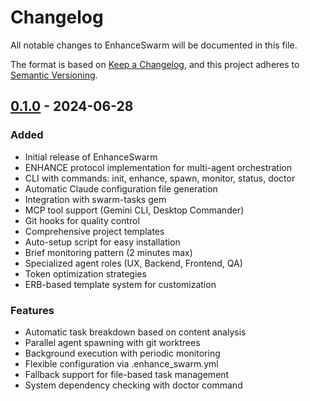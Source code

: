 # Changelog

All notable changes to EnhanceSwarm will be documented in this file.

The format is based on [Keep a Changelog](https://keepachangelog.com/en/1.0.0/),
and this project adheres to [Semantic Versioning](https://semver.org/spec/v2.0.0.html).

## [0.1.0] - 2024-06-28

### Added
- Initial release of EnhanceSwarm
- ENHANCE protocol implementation for multi-agent orchestration
- CLI with commands: init, enhance, spawn, monitor, status, doctor
- Automatic Claude configuration file generation
- Integration with swarm-tasks gem
- MCP tool support (Gemini CLI, Desktop Commander)
- Git hooks for quality control
- Comprehensive project templates
- Auto-setup script for easy installation
- Brief monitoring pattern (2 minutes max)
- Specialized agent roles (UX, Backend, Frontend, QA)
- Token optimization strategies
- ERB-based template system for customization

### Features
- Automatic task breakdown based on content analysis
- Parallel agent spawning with git worktrees
- Background execution with periodic monitoring
- Flexible configuration via .enhance_swarm.yml
- Fallback support for file-based task management
- System dependency checking with doctor command

[0.1.0]: https://github.com/todddickerson/enhance_swarm/releases/tag/v0.1.0